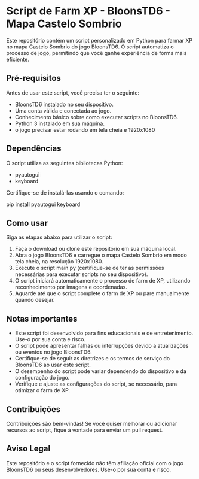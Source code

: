 # Script de Farm XP - BloonsTD6 - Mapa Castelo Sombrio

Este repositório contém um script personalizado em Python para farmar XP no mapa Castelo Sombrio do jogo BloonsTD6. O script automatiza o processo de jogo, permitindo que você ganhe experiência de forma mais eficiente.

## Pré-requisitos

Antes de usar este script, você precisa ter o seguinte:

- BloonsTD6 instalado no seu dispositivo.
- Uma conta válida e conectada ao jogo.
- Conhecimento básico sobre como executar scripts no BloonsTD6.
- Python 3 instalado em sua máquina.
- o jogo precisar estar rodando em tela cheia e 1920x1080

## Dependências

O script utiliza as seguintes bibliotecas Python:

- pyautogui
- keyboard

Certifique-se de instalá-las usando o comando:

pip install pyautogui keyboard

## Como usar

Siga as etapas abaixo para utilizar o script:

1. Faça o download ou clone este repositório em sua máquina local.
2. Abra o jogo BloonsTD6 e carregue o mapa Castelo Sombrio em modo tela cheia, na resolução 1920x1080.
3. Execute o script main.py (certifique-se de ter as permissões necessárias para executar scripts no seu dispositivo).
4. O script iniciará automaticamente o processo de farm de XP, utilizando reconhecimento por imagens e coordenadas.
5. Aguarde até que o script complete o farm de XP ou pare manualmente quando desejar.

## Notas importantes

- Este script foi desenvolvido para fins educacionais e de entretenimento. Use-o por sua conta e risco.
- O script pode apresentar falhas ou interrupções devido a atualizações ou eventos no jogo BloonsTD6.
- Certifique-se de seguir as diretrizes e os termos de serviço do BloonsTD6 ao usar este script.
- O desempenho do script pode variar dependendo do dispositivo e da configuração do jogo.
- Verifique e ajuste as configurações do script, se necessário, para otimizar o farm de XP.

## Contribuições

Contribuições são bem-vindas! Se você quiser melhorar ou adicionar recursos ao script, fique à vontade para enviar um pull request.

## Aviso Legal

Este repositório e o script fornecido não têm afiliação oficial com o jogo BloonsTD6 ou seus desenvolvedores. Use-o por sua conta e risco.
